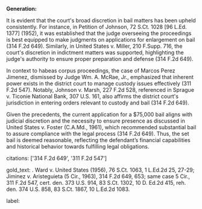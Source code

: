 **Generation:**

It is evident that the court's broad discretion in bail matters has been upheld consistently. For instance, in Petition of Johnson, 72 S.Ct. 1028 [96 L.Ed. 1377] (1952), it was established that the judge overseeing the proceedings is best equipped to make judgments on applications for enlargement on bail (314 F.2d 649). Similarly, in United States v. Miller, 210 F.Supp. 716, the court's discretion in indictment matters was supported, highlighting the judge's authority to ensure proper preparation and defense (314 F.2d 649).

In context to habeas corpus proceedings, the case of Marcos Perez Jimenez, dismissed by Judge Wm. A. McRae, Jr., emphasized that inherent power exists in the district court to manage custody issues effectively (311 F.2d 547). Notably, Johnson v. Marsh, 227 F.2d 528, referenced in Sprague v. Ticonie National Bank, 307 U.S. 161, also affirms the district court's jurisdiction in entering orders relevant to custody and bail (314 F.2d 649).

Given the precedents, the current application for a $75,000 bail aligns with judicial discretion and the necessity to ensure presence as discussed in United States v. Foster (C.A.Md., 1961), which recommended substantial bail to assure compliance with the legal process (314 F.2d 649). Thus, the set bail is deemed reasonable, reflecting the defendant’s financial capabilities and historical behavior towards fulfilling legal obligations.

citations: ['314 F.2d 649', '311 F.2d 547']

gold_text: . Ward v. United States (1956), 76 S.Ct. 1063, 1 L.Ed.2d 25, 27-29; Jiminez v. Aristeguieta (5 Cir., 1963), 314 F.2d 649, 653; same case 5 Cir., 311 F.2d 547, cert. den. 373 U.S. 914, 83 S.Ct. 1302, 10 D. Ed.2d 415, reh. den. 374 U.S. 858, 83 S.Ct. 1867, 10 L.Ed.2d 1083.

label: 